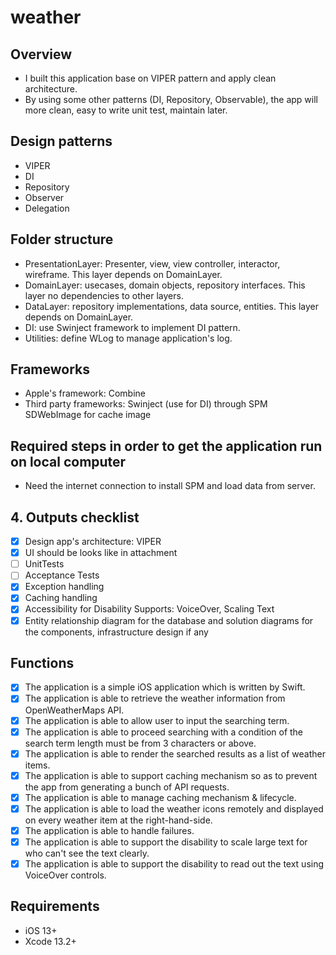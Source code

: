 # weather

## Overview

- I built this application base on VIPER pattern and apply clean architecture.
- By using some other patterns (DI, Repository, Observable), the app will more clean, easy to write unit test, maintain later.

## Design patterns

- VIPER
- DI
- Repository
- Observer
- Delegation

## Folder structure

- PresentationLayer: Presenter, view, view controller, interactor, wireframe. This layer depends on DomainLayer.
- DomainLayer: usecases, domain objects, repository interfaces. This layer no dependencies to other layers.
- DataLayer: repository implementations, data source, entities. This layer depends on DomainLayer.
- DI: use Swinject framework to implement DI pattern.
- Utilities: define WLog to manage application's log.

## Frameworks

- Apple's framework: Combine
- Third party frameworks: 
        Swinject (use for DI) through SPM
        SDWebImage for cache image

## Required steps in order to get the application run on local computer

- Need the internet connection to install SPM and load data from server.

## 4. Outputs checklist

- [x] Design app's architecture: VIPER
- [x] UI should be looks like in attachment
- [ ] UnitTests
- [ ] Acceptance Tests
- [x] Exception handling
- [x] Caching handling
- [x] Accessibility for Disability Supports: VoiceOver, Scaling Text
- [x] Entity relationship diagram for the database and solution diagrams for the components, infrastructure design if any

## Functions

- [x] The application is a simple iOS application which is written by Swift.
- [x] The application is able to retrieve the weather information from OpenWeatherMaps API.
- [x] The application is able to allow user to input the searching term.
- [x] The application is able to proceed searching with a condition of the search term length must be from 3 characters or above.
- [x] The application is able to render the searched results as a list of weather items.
- [x] The application is able to support caching mechanism so as to prevent the app from generating a bunch of API requests.
- [x] The application is able to manage caching mechanism & lifecycle.
- [x] The application is able to load the weather icons remotely and displayed on every weather item at the right-hand-side.
- [x] The application is able to handle failures.
- [x] The application is able to support the disability to scale large text for who can't see the text clearly.
- [x] The application is able to support the disability to read out the text using VoiceOver controls.

## Requirements

- iOS 13+
- Xcode 13.2+
